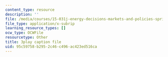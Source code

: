 ```yaml
---
content_type: resource
description: ''
file: /media/courses/15-031j-energy-decisions-markets-and-policies-spring-2012/95c59758b2952c46c496ac423ed516ca_XJdqfhuqLJA.srt
file_type: application/x-subrip
learning_resource_types: []
ocw_type: OCWFile
resourcetype: Other
title: 3play caption file
uid: 95c59758-b295-2c46-c496-ac423ed516ca
---
```

